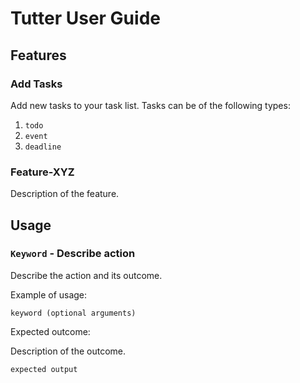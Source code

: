 # Tutter User Guide

## Features 

### Add Tasks

Add new tasks to your task list. Tasks can be of the following types: 
1. `todo` 
2. `event` 
3. `deadline`


### Feature-XYZ

Description of the feature.

## Usage

### `Keyword` - Describe action

Describe the action and its outcome.

Example of usage: 

`keyword (optional arguments)`

Expected outcome:

Description of the outcome.

```
expected output
```
